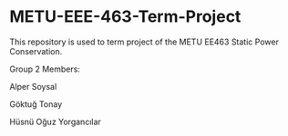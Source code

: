 # METU-EEE-463-Term-Project
This repository is used to term project of the METU EE463 Static Power Conservation.

Group 2 Members:

Alper Soysal

Göktuğ Tonay

Hüsnü Oğuz Yorgancılar

